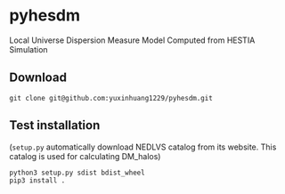 # pyhesdm
Local Universe Dispersion Measure Model Computed from HESTIA Simulation   
   
   
## Download   
   
```git clone git@github.com:yuxinhuang1229/pyhesdm.git```   
   
   
## Test installation   
(```setup.py``` automatically download NEDLVS catalog from its website. This catalog is used for calculating DM_halos)   
   
```python3 setup.py sdist bdist_wheel```   
```pip3 install .```   
